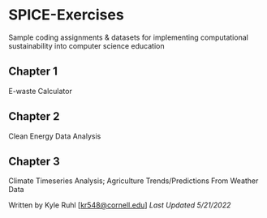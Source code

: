 # SPICE-Exercises
 Sample coding assignments & datasets for implementing computational sustainability into computer science education
 
## Chapter 1
E-waste Calculator
 
## Chapter 2
Clean Energy Data Analysis 
 
## Chapter 3 
Climate Timeseries Analysis; Agriculture Trends/Predictions From Weather Data


Written by Kyle Ruhl [kr548@cornell.edu]
*Last Updated 5/21/2022*
